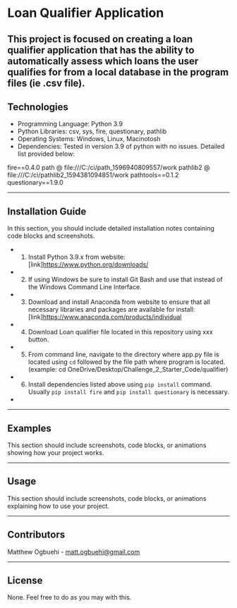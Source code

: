 # Loan Qualifier Application

This project is focused on creating a loan qualifier application that has the ability to automatically assess which loans the user qualifies for from a local database in the program files (ie .csv file). 
---

## Technologies

- Programming Language: Python 3.9
- Python Libraries: csv, sys, fire, questionary, pathlib
- Operating Systems: Windows, Linux, Macinotosh
- Dependencies: Tested in version 3.9 of python with no issues. Detailed list provided below:

fire==0.4.0
path @ file:///C:/ci/path_1596940809557/work
pathlib2 @ file:///C:/ci/pathlib2_1594381094851/work
pathtools==0.1.2
questionary==1.9.0

---

## Installation Guide

In this section, you should include detailed installation notes containing code blocks and screenshots.
- 1. Install Python 3.9.x from website: [link]<https://www.python.org/downloads/>
- 2. If using Windows be sure to install Git Bash and use that instead of the Windows Command Line Interface.
- 3. Download and install Anaconda from website to ensure that all necessary libraries and packages are available for install: [link]<https://www.anaconda.com/products/individual> 
- 4. Download Loan qualifier file located in this repository using xxx button.
- 5. From command line, navigate to the directory where app.py file is located using `cd` followed by the file path where program is located. (example: cd OneDrive/Desktop/Challenge_2_Starter_Code/qualifier)
- 6. Install dependencies listed above using `pip install` command. Usually `pip install fire` and `pip install questionary` is necessary. 
- 
---

## Examples

This section should include screenshots, code blocks, or animations showing how your project works.

---

## Usage

This section should include screenshots, code blocks, or animations explaining how to use your project.

---

## Contributors
Matthew Ogbuehi - matt.ogbuehi@gmail.com


---

## License

None. Feel free to do as you may with this.
